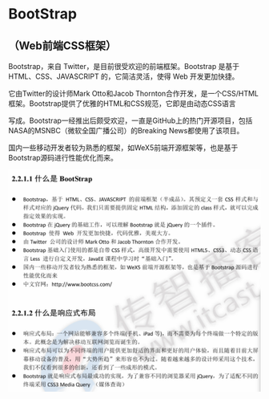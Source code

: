 # BootStrap

## （Web前端CSS框架）

Bootstrap，来自 Twitter，是目前很受欢迎的前端框架。Bootstrap 是基于 HTML、CSS、JAVASCRIPT 的，它简洁灵活，使得 Web 开发更加快捷。

它由Twitter的设计师Mark Otto和Jacob Thornton合作开发，是一个CSS/HTML框架。Bootstrap提供了优雅的HTML和CSS规范，它即是由动态CSS语言

写成。Bootstrap一经推出后颇受欢迎，一直是GitHub上的热门开源项目，包括NASA的MSNBC（微软全国广播公司）的Breaking News都使用了该项目。

国内一些移动开发者较为熟悉的框架，如WeX5前端开源框架等，也是基于Bootstrap源码进行性能优化而来。

![](../../.gitbook/assets/screen-shot-2018-04-15-at-17.07.24.png)

